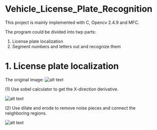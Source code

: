 # Vehicle_License_Plate_Recognition

This project is mainly implemented with C, Opencv 2.4.9 and MFC.

The program could be divided into twp parts:
1. License plate localization
2. Segment numbers and letters out and recognize them

# 1. License plate localization
The original image:
![alt text](https://github.com/hx19940102/Vehicle_License_Plate_Recognition/blob/master/images/plate1.jpg)

(1) Use sobel calculator to get the X-direction derivative.

![alt text](https://github.com/hx19940102/Vehicle_License_Plate_Recognition/blob/master/images/sobel.png)

(2) Use dilate and erode to remove noise pieces and connect the neighboring regions.

![alt text](https://github.com/hx19940102/Vehicle_License_Plate_Recognition/blob/master/images/morph.png)
